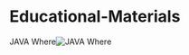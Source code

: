 # Educational-Materials
JAVA Where![JAVA Where](https://blog.jetbrains.com/wp-content/uploads/2020/09/1-2x.png)
